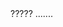 <DOCTYPE html>
<html>
<head>
      <title>Page Title</title>
</head>
<body>
    <div>
        <h> ????? ....... </h>

</div>
    
    



</body>
</html>